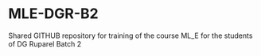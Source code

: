 # MLE-DGR-B2
Shared GITHUB repository for training of the course ML_E for the students of DG Ruparel Batch 2 
